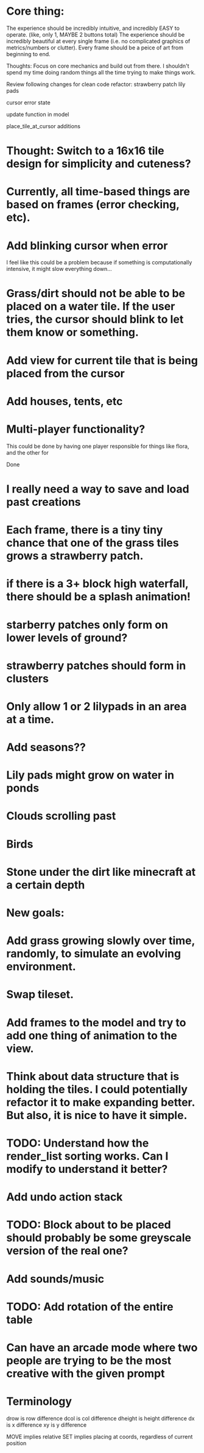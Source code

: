 # Core thing:

The experience should be incredibly intuitive, and incredibly EASY to operate. (like, only 1, MAYBE 2 buttons total)
The experience should be incredibly beautiful at every single frame (i.e. no complicated graphics of metrics/numbers or clutter).
Every frame should be a peice of art from beginning to end.

Thoughts: Focus on core mechanics and build out from there. I shouldn't spend my time doing random things all the time trying to make things work.

Review following changes for clean code refactor:
strawberry patch
lily pads

cursor error state

update function in model

place_tile_at_cursor additions

# Thought: Switch to a 16x16 tile design for simplicity and cuteness?

# Currently, all time-based things are based on frames (error checking, etc).

# Add blinking cursor when error

I feel like this could be a problem because if something is computationally intensive, it might slow everything down...

# Grass/dirt should not be able to be placed on a water tile. If the user tries, the cursor should blink to let them know or something.

# Add view for current tile that is being placed from the cursor

# Add houses, tents, etc

# Multi-player functionality?

This could be done by having one player responsible for things like flora, and the other for

Done

# I really need a way to save and load past creations

# Each frame, there is a tiny tiny chance that one of the grass tiles grows a strawberry patch.

# if there is a 3+ block high waterfall, there should be a splash animation!

# starberry patches only form on lower levels of ground?

# strawberry patches should form in clusters

# Only allow 1 or 2 lilypads in an area at a time.

# Add seasons??

# Lily pads might grow on water in ponds

# Clouds scrolling past

# Birds

# Stone under the dirt like minecraft at a certain depth

# New goals:

# Add grass growing slowly over time, randomly, to simulate an evolving environment.

# Swap tileset.

# Add frames to the model and try to add one thing of animation to the view.

# Think about data structure that is holding the tiles. I could potentially refactor it to make expanding better. But also, it is nice to have it simple.

# TODO: Understand how the render_list sorting works. Can I modify to understand it better?

# Add undo action stack

# TODO: Block about to be placed should probably be some greyscale version of the real one?

# Add sounds/music

# TODO: Add rotation of the entire table

# Can have an arcade mode where two people are trying to be the most creative with the given prompt

# Terminology

drow is row difference
dcol is col difference
dheight is height difference
dx is x difference
xy is y difference

MOVE implies relative
SET implies placing at coords, regardless of current position
